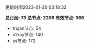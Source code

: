 更新时间2023-01-20 03:18:32

**总订阅: 73**
**总节点: 2206**
**有效节点: 366**
- trojan节点: 54
- v2ray节点: 140
- ss节点: 172
